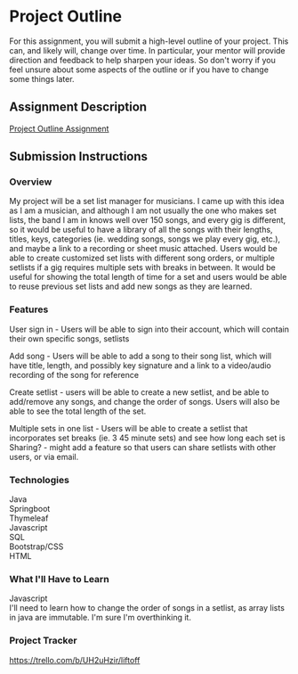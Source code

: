 # Project Outline
For this assignment, you will submit a high-level outline of your project. This can, and likely will, change over time. In particular, your mentor will provide direction and feedback to help sharpen your ideas. So don't worry if you feel unsure about some aspects of the outline or if you have to change some things later.

## Assignment Description
[Project Outline Assignment](https://education.launchcode.org/liftoff/modules/assignments/project-outline)

## Submission Instructions

### Overview
My project will be a set list manager for musicians. I came up with this idea as I am a musician, and although
I am not usually the one who makes set lists, the band I am in knows well over 150 songs, and every gig is 
different, so it would be useful to have a library of all the songs with their lengths, titles, keys, categories 
(ie. wedding songs, songs we play every gig, etc.), and maybe a link to a recording or sheet music attached. 
Users would be able to create customized set lists with different song orders, or multiple setlists if a gig
 requires multiple sets with breaks in between. It would be useful for showing the total length of time for a 
 set and users would be able to reuse previous set lists and add new songs as they are learned. 

### Features
  User sign in - Users will be able to sign into their account, which will contain their own specific songs, setlists

  Add song - Users will be able to add a song to their song list, which will have title, length, and possibly key signature and a link to a video/audio recording of the song for reference

  Create setlist - users will be able to create a new setlist, and be able to add/remove any songs, and change the order of songs. Users will also be able to see the total length of the set.

  Multiple sets in one list -  Users will be able to create a setlist that incorporates set breaks (ie. 3 45 minute sets) and see how long each set is  
  Sharing? - might add a feature so that users can share setlists with other users, or via email.
### Technologies
Java  
Springboot  
Thymeleaf  
Javascript  
SQL  
Bootstrap/CSS  
HTML  
### What I'll Have to Learn
Javascript  
I'll need to learn how to change the order of songs in a setlist, as array lists in java are immutable. I'm sure I'm overthinking it.
### Project Tracker
https://trello.com/b/UH2uHzir/liftoff
